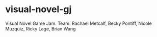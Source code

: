 visual-novel-gj
===============

Visual Novel Game Jam. Team: Rachael Metcalf, Becky Pontiff, Nicole Muzquiz, Ricky Lage, Brian Wang
